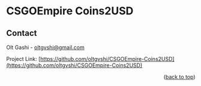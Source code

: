 # CSGOEmpire Coins2USD

## Contact

Olt Gashi - oltgvshi@gmail.com

Project Link: [https://github.com/oltgvshi/CSGOEmpire-Coins2USD](https://github.com/oltgvshi/CSGOEmpire-Coins2USD)

<p align="right">(<a href="#readme-top">back to top</a>)</p>
